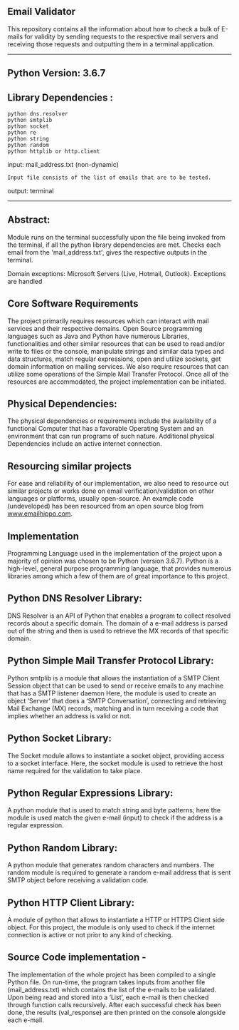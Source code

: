 ## Email Validator 
This repository contains all the information about how to check a bulk of E-mails for validity by sending requests to the respective mail servers and receiving those requests and outputting them in a terminal application.
   

----------------------------------------------------------------------------

## Python Version: 3.6.7

## Library Dependencies :

	python dns.resolver
	python smtplib
	python socket
	python re
	python string
	python random
	python httplib or http.client


input: mail_address.txt (non-dynamic)

	Input file consists of the list of emails that are to be tested.	

output: terminal

----------------------------------------------------------------------------


## Abstract:
Module runs on the terminal successfully upon the file being invoked from the 
terminal, if all the python library dependencies are met. Checks each email 
from the 'mail_address.txt', gives the respective outputs in the terminal.
 
Domain exceptions: Microsoft Servers (Live, Hotmail, Outlook). 
Exceptions are handled


## Core Software Requirements
The project primarily requires resources which can interact with mail services and their respective
domains. Open Source programming languages such as Java and Python have numerous Libraries,
functionalities and other similar resources that can be used to read and/or write to files or the console,
manipulate strings and similar data types and data structures, match regular expressions, open and
utilize sockets, get domain information on mailing services. We also require resources that can utilize
some operations of the Simple Mail Transfer Protocol. Once all of the resources are accommodated,
the project implementation can be initiated.

## Physical Dependencies:

The physical dependencies or requirements include the availability of a functional Computer that has
a favorable Operating System and an environment that can run programs of such nature. Additional
physical Dependencies include an active internet connection.

## Resourcing similar projects
For ease and reliability of our implementation, we also need to resource out similar projects or works
done on email verification/validation on other languages or platforms, usually open-source. An
example code (undeveloped) has been resourced from an open source blog from
www.emailhippo.com.

## Implementation
Programming Language used in the implementation of the project upon a majority of opinion was
chosen to be Python (version 3.6.7). Python is a high-level, general purpose programming language,
that provides numerous libraries among which a few of them are of great importance to this project.

## Python DNS Resolver Library:
DNS Resolver is an API of Python that enables a program to collect resolved records about
a specific domain. The domain of a e-mail address is parsed out of the string and then is
used to retrieve the MX records of that specific domain.

## Python Simple Mail Transfer Protocol Library:
Python smtplib is a module that allows the instantiation of a SMTP Client Session object
that can be used to send or receive emails to any machine that has a SMTP listener daemon
Here, the module is used to create an object ‘Server’ that does a ‘SMTP Conversation’,
connecting and retrieving Mail Exchange (MX) records, matching and in turn receiving a
code that implies whether an address is valid or not.

## Python Socket Library:
The Socket module allows to instantiate a socket object, providing access to a socket
interface. Here, the socket module is used to retrieve the host name required for the
validation to take place.

## Python Regular Expressions Library:
A python module that is used to match string and byte patterns; here the module is used
match the given e-mail (input) to check if the address is a regular expression.

## Python Random Library:
A python module that generates random characters and numbers. The random module is
required to generate a random e-mail address that is sent SMTP object before receiving a
validation code.

## Python HTTP Client Library:
A module of python that allows to instantiate a HTTP or HTTPS Client side object. For
this project, the module is only used to check if the internet connection is active or not
prior to any kind of checking.


## Source Code implementation -

The implementation of the whole project has been compiled to a single Python file. On run-time, the
program takes inputs from another file (mail_address.txt) which contains the list of the e-mails to
be validated. Upon being read and stored into a ‘List’, each e-mail is then checked through function
calls recursively. After each successful check has been done, the results (val_response) are then
printed on the console alongside each e-mail.

